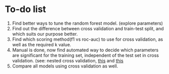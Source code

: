 # To-do list

1. Find better ways to tune the random forest model. (explore parameters)
2. Find out the difference between cross validation and train-test split, and which suits our purpose better.
3. Find which scoring method(f1 vs roc-auc) to use for cross validation, as well as the required k value.
4. Manual is done, now find automated way to decide which parameters are significant for the training set, independent of the test set in cross validation. (see: nested cross validation, [this](https://machinelearningmastery.com/nested-cross-validation-for-machine-learning-with-python/) and [this](https://mlfromscratch.com/nested-cross-validation-python-code/#/)
5. Compare all models using cross validation as well.
